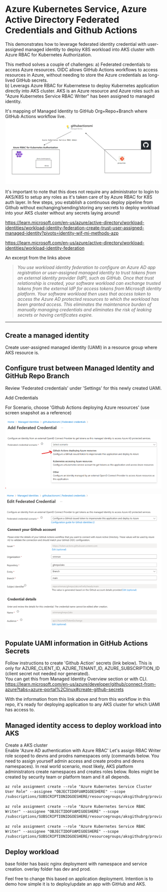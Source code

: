 # Azure Kubernetes Service, Azure Active Directory Federated Credentials and Github Actions

This demonstrates how to leverage federated identity credential with user-assigned managed identity to deploy K8S workload into AKS cluster with Azure RBAC for Kubernetes Authorization.  

This method solves a couple of challenges: 
a) Federated credentials to access Azure resources.  OIDC allows GitHub Actions workflows to access resources in Azure, without needing to store the Azure credentials as long-lived GitHub secrets.  
b) Leverags Azure RBAC for Kubernetese to deploy Kubernetes application directly into AKS cluster. AKS is an Azure resource and Azure roles such as "Azure Kubernetes Service RBAC Writer" has been assigned to managed identity. 

It's mapping of  Managed Identity to GitHub Org+Repo+Branch where GitHub Actions workflow live.
![](content/relationshipdiagramwithMI.png)

It's important to note that this does not require any administrator to login to AKS/K8S to setup any roles as it's taken care of by Azure RBAC for K8S auth layer. In few steps,  you establish a continuous deploy pipeline from Github without exchanging/sending/storing any secrets to deploy workload into your AKS cluster without any secrets laying around!


https://learn.microsoft.com/en-us/azure/active-directory/workload-identities/workload-identity-federation-create-trust-user-assigned-managed-identity?pivots=identity-wif-mi-methods-azp


https://learn.microsoft.com/en-us/azure/active-directory/workload-identities/workload-identity-federation


An excerpt from the links above

>*You use workload identity federation to configure an Azure AD app registration or user-assigned managed identity to trust tokens from an external identity provider (IdP), such as GitHub. Once that trust relationship is created, your software workload can exchange trusted tokens from the external IdP for access tokens from Microsoft identity platform. Your software workload then uses that access token to access the Azure AD protected resources to which the workload has been granted access. This eliminates the maintenance burden of manually managing credentials and eliminates the risk of leaking secrets or having certificates expire.*


  
---

## Create a managed identity

Create user-assigned managed identity (UAMI) in a resource group where AKS resource is.  


## Configure trust between Managed Identity and GitHub Repo Branch

Review 'Federated credentials' under 'Settings' for this newly created UAMI.  

Add Credentials

For Scenario, choose 'Github Actions deploying Azure resources'  (use screen snapshot as a reference)

![](content/federatedgithubcreds.png)

![](content/githubfedcredentialsample.png)


## Populate UAMI information in GitHub Actions Secrets  
Follow instructions to create 'Github Action' secrets (link below).  This is only for AZURE_CLIENT_ID, AZURE_TENANT_ID, AZURE_SUBSCRIPTION_ID (client secret not needed nor generated).  
You can get this from Managed Identity Overview section or with CLI.  
https://learn.microsoft.com/en-us/azure/developer/github/connect-from-azure?tabs=azure-portal%2Clinux#create-github-secrets

With the information from this link above and from this workflow in this repo, it's ready for deploying application to any AKS cluster for which UAMI has access to.

## Managed identity access to deploy workload into AKS

Create a AKS cluster  
Enable 'Azure AD authentication with Azure RBAC'
Let's assign RBAC Writer role scoped to devns and prodns namespaces only (commands below. You need to assign yourself admin access and create prodns and devns namespaces).  In real world scenario, most likely, AKS platform administrators create namespaces and creates roles below. Roles might be created by security team or platform team and it all depends. 
```
az role assignment create --role "Azure Kubernetes Service Cluster User Role" --assignee "OBJECTIDOFUAMIGOESHERE" --scope /subscriptions/SUBSCRIPTIONIDGOESHERE/resourcegroups/aksgithubrg/providers/Microsoft.ContainerService/managedClusters/aksgithub

az role assignment create --role "Azure Kubernetes Service RBAC Writer" --assignee "OBJECTIDOFUAMIGOESHERE" --scope /subscriptions/SUBSCRIPTIONIDGOESHERE/resourcegroups/aksgithubrg/providers/Microsoft.ContainerService/managedClusters/aksgithub/namespaces/prodns

az role assignment create --role "Azure Kubernetes Service RBAC Writer" --assignee "OBJECTIDOFUAMIGOESHERE" --scope /subscriptions/SUBSCRIPTIONIDGOESHERE/resourcegroups/aksgithubrg/providers/Microsoft.ContainerService/managedClusters/aksgithub/namespaces/devns
```



## Deploy workload 

base folder has basic nginx deployment with namespace and service creation. 
overlay folder has dev and prod. 

Feel free to change this based on application deployment. Intention is to demo how simple it is to deploy/update an app with GitHub and AKS.









